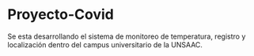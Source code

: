 # Proyecto-Covid
Se esta desarrollando el sistema de monitoreo de temperatura, registro y localización dentro del campus universitario de la UNSAAC.

